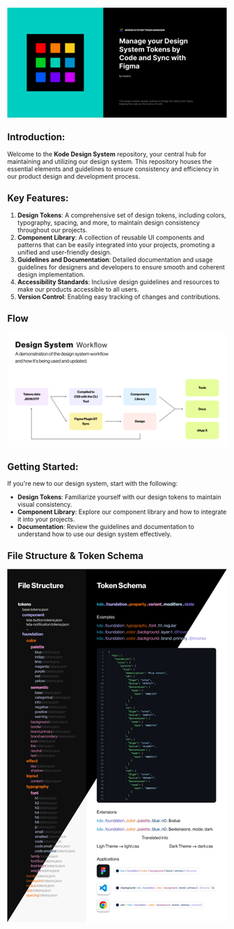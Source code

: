 ![Design System Token Manager](https://raw.githubusercontent.com/kadena-community/design-system/main/cover.png)

## Introduction:
Welcome to the __Kode Design System__ repository, your central hub for maintaining and utilizing our design system. This repository houses the essential elements and guidelines to ensure consistency and efficiency in our product design and development process.

## Key Features:
1. __Design Tokens__: A comprehensive set of design tokens, including colors, typography, spacing, and more, to maintain design consistency throughout our projects.
2. __Component Library__: A collection of reusable UI components and patterns that can be easily integrated into your projects, promoting a unified and user-friendly design.
3. __Guidelines and Documentation__: Detailed documentation and usage guidelines for designers and developers to ensure smooth and coherent design implementation.
4. __Accessibility Standards__: Inclusive design guidelines and resources to make our products accessible to all users.
5. __Version Control__: Enabling easy tracking of changes and contributions.

## Flow

![Design System Flow](https://raw.githubusercontent.com/kadena-community/design-system/main/design-system-workflow.jpg)

## Getting Started:
If you're new to our design system, start with the following:
- __Design Tokens__: Familiarize yourself with our design tokens to maintain visual consistency.
- __Component Library__: Explore our component library and how to integrate it into your projects.
- __Documentation__: Review the guidelines and documentation to understand how to use our design system effectively.

## File Structure & Token Schema

![File Structure & Token Schema](https://raw.githubusercontent.com/kadena-community/design-system/main/token-structure-schema.jpg)
